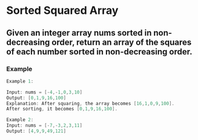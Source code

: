 # Sorted Squared Array

## Given an integer array nums sorted in non-decreasing order, return an array of the squares of each number sorted in non-decreasing order.

### Example

```swift
Example 1:

Input: nums = [-4,-1,0,3,10]
Output: [0,1,9,16,100]
Explanation: After squaring, the array becomes [16,1,0,9,100].
After sorting, it becomes [0,1,9,16,100].

Example 2:
Input: nums = [-7,-3,2,3,11]
Output: [4,9,9,49,121]
```